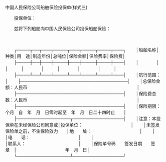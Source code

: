 



中国人民保险公司船舶保险投保单(样式三)



 

　　投保单位：

　　兹将下列船舶向中国人民保险公司投保船舶保险：

　　


　　┌────┬──┬───┬────┬───┬────┬────┬───┐
　　│船舶名称│种类│用　途│制造年份│总吨位│保险金额│保险费率│保险费│
　　├────┼──┼───┼────┼───┼────┼────┼───┤
　　│　　　　│　　│　　　│　　　　│　　　│　　　　│　　　　│　　　│
　　├────┴──┴───┴────┴───┴────┴────┴───┤
　　│航行范围：　　　　　　　　　　　　　　　　　　　　　　　　　　　　　│
　　├──────────────────────────────────┤
　　│总保险金额：人民币　　　　　　　　　　　　　　　　　　　　　　　　　│
　　├──────────────────────────────────┤
　　│保险费总数：人民币　　　　　　　　　　　　　　　　　　　　　　　　　│
　　├──────────────────────────────────┤
　　│保险期限：　　个月　自　年　月　日零时起至　年　月　日二十四时止　　│
　　├─────────────────┬────────────────┤
　　│注意：本投保单在未经保险公司同意或│投保单位：　　　　　　　　　　　│
　　│未签发保险单之前，不生保险效力　　│地　　址：　　　　　　　　　　　│
　　│　　　　　　　　　　　　　　　　　│电　　话：　　　　　　　　　　　│
　　│　　　　　　　　　　　　　　　　　│联系人：　　　　　　　　　　　　│
　　│保险单号码　　签发日期　　签　章　│　　　　　　　　　　　年　月　日│
　　└─────────────────┴────────────────┘
　　
